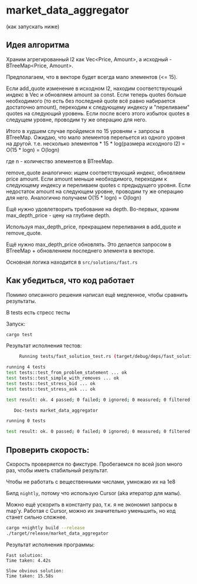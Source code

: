# market_data_aggregator

(как запускать ниже)

## Идея алгоритма

Храним агрегированный l2 как Vec<Price, Amount>, а исходный - BTreeMap<Price, Amount>.

Предполагаем, что в векторе будет всегда мало элементов (<= 15).

Если add_quote изменение в исходном l2, находим соответствующий индекс в Vec и обновляем amount за const. 
Если теперь quotes больше необходимого (то есть без последней quote всё равно набирается достаточно amount), переходим к следующему индексу и "переливаем" quotes на следующий уровень.
Если после всего этого избыток quotes в следущем уровне, проводим ту же операцию для него.

Итого в худшем случае пройдемся по 15 уровням + запросы в BTreeMap. Ожидаю, что мало элементов перельется из одного уровня на другой. т.е. несколько элементов * 15 * log(размера исходного l2) = O(15 * logn) = O(logn) 

где n - количество элементов в BTreeMap.

remove_quote аналогично: ищем соответствующий индекс, обновляем price amount.
Если amount меньше необходимого, переходим к следующему индексу и переливаем quotes с предыдущего уровня.
Если недостаток amount на следующем уровне, проводим ту же операцию для него.
Аналогично получаем O(15 * logn) = O(logn)

Ещё нужно удовлетворить требование на depth. Во-первых, храним max_depth_price - цену на глубине depth.

Используя max_depth_price, прекращаем переливания в add_quote и remove_quote.

Ещё нужно max_depth_price обновлять. Это делается запросом в BTreeMap + обновлением последнего элемента в векторе.

Основная логика находится в `src/solutions/fast.rs`

## Как убедиться, что код работает

Помимо описанного решения написал ещё медленное, чтобы сравнить результаты.

В tests есть стресс тесты

Запуск:
```bash
cargo test
```

Результат исполнения тестов:

```bash
     Running tests/fast_solution_test.rs (target/debug/deps/fast_solution_test-a48a9bef4a479007)

running 4 tests
test tests::test_from_problem_statement ... ok
test tests::test_simple_with_removes ... ok
test tests::test_stress_bid ... ok
test tests::test_stress_ask ... ok

test result: ok. 4 passed; 0 failed; 0 ignored; 0 measured; 0 filtered out; finished in 1.11s

   Doc-tests market_data_aggregator

running 0 tests

test result: ok. 0 passed; 0 failed; 0 ignored; 0 measured; 0 filtered out; finished in 0.00s
```

## Проверить скорость:

Скорость проверяется по фикстуре. Пробегаемся по всей json много раз, чтобы иметь стабильный результат.

Чтобы не работать с вещественными числами, умножаю их на 1e8

Билд `nightly`, потому что использую Cursor (aka итератор для мапы).

Можно ещё ускорить в константу раз, т.к. я не экономил запросы в map'у. Работая с Cursor, можно их значительно уменьшить, но код станет сильно сложнее.

```bash
cargo +nightly build --release
./target/release/market_data_aggregator
```

Результат исполнения программы:
```
Fast solution: 
Time taken: 4.42s

Slow obvious solution:
Time taken: 15.58s
```
